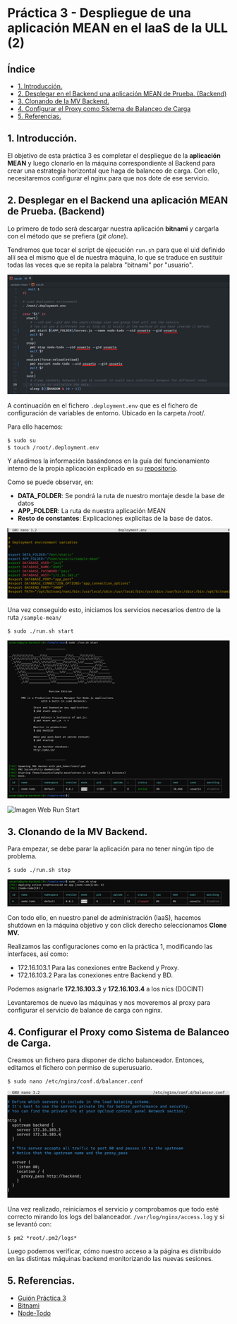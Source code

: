 # Práctica 3 - Despliegue de una aplicación MEAN en el IaaS de la ULL (2)

## Índice
- [1. Introducción.](#introduccion)
- [2. Desplegar en el Backend una aplicación MEAN de Prueba. (Backend)](#desplegar)
- [3. Clonando de la MV Backend.](#clonado)
- [4. Configurar el Proxy como Sistema de Balanceo de Carga](#balanceo)
- [5. Referencias.](#referencias)

## 1. Introducción. <a name="introduccion"></a>

El objetivo de esta práctica 3 es completar el despliegue de la **aplicación MEAN** y luego clonarlo en la máquina correspondiente al Backend para crear una estrategia horizontal que haga de balanceo de carga. Con ello, necesitaremos configurar el nginx para que nos dote de ese servicio.


## 2. Desplegar en el Backend una aplicación MEAN de Prueba. (Backend)<a name="desplegar"></a>

Lo primero de todo será descargar nuestra aplicación **bitnami** y cargarla con el método que se prefiera (*git clone*). 

Tendremos que tocar el script de ejecución `run.sh` para que el uid definido allí sea el mismo que el de nuestra máquina, lo que se traduce en sustituir todas las veces que se repita la palabra "bitnami" por "usuario".

![Imagen Run](img/01_run.png)

A continuación en el fichero `.deployment.env` que es el fichero de configuración de variables de entorno. Ubicado en la carpeta /root/. 

Para ello hacemos:

```console
$ sudo su
$ touch /root/.deployment.env
```
Y añadimos la información basándonos en la guía del funcionamiento interno de la propia aplicación explicado en su [repositorio](https://github.com/bitnami/sample-mean).

Como se puede observar, en:
- **DATA_FOLDER**: Se pondrá la ruta de nuestro montaje desde la base de datos
- **APP_FOLDER**: La ruta de nuestra aplicación MEAN
- **Resto de constantes**: Explicaciones explícitas de la base de datos.

![Imagen Env](img/02_env.png)


Una vez conseguido esto, iniciamos los servicios necesarios dentro de la ruta `/sample-mean/`

```console
$ sudo ./run.sh start
```

![Imagen Run Start](img/03_runstart.png)

![Imagen Web Run Start](img/05_runstart-web.png)

## 3. Clonando de la MV Backend. <a name="clonado"></a>

Para empezar, se debe parar la aplicación para no tener ningún tipo de problema.

```console
$ sudo ./run.sh stop
```
![Imagen Run Stop](img/06_runstop.png)

Con todo ello, en nuestro panel de administración (IaaS), hacemos shutdown en la máquina objetivo y con click derecho seleccionamos **Clone MV.**

Realizamos las configuraciones como en la práctica 1, modificando las interfaces, así como:

- 172.16.103.1 Para las conexiones entre Backend y Proxy. 
- 172.16.103.2 Para las conexiones entre Backend y BD.

Podemos asignarle **172.16.103.3** y **172.16.103.4** a los nics (DOCINT)

Levantaremos de nuevo las máquinas y nos moveremos al proxy para configurar el servicio de balance de carga con nginx.


## 4. Configurar el Proxy como Sistema de Balanceo de Carga. <a name="balanceo"></a>
Creamos un fichero para disponer de dicho balanceador. Entonces, editamos el fichero con permiso de superusuario.
```console
$ sudo nano /etc/nginx/conf.d/balancer.conf
```
![Imagen Balancer](img/07_balancer.png)

Una vez realizado, reiniciamos el servicio y comprobamos que todo esté correcto mirando los logs del balanceador. `/var/log/nginx/access.log` y si se levantó con:
```console
$ pm2 *root/.pm2/logs*
```
Luego podemos verificar, cómo nuestro acceso a la página es distribuido en las distintas máquinas backend monitorizando las nuevas sesiones.


## 5. Referencias. <a name="referencias"></a>

- [Guión Práctica 3](https://campusingenieriaytecnologia2223.ull.es/mod/assign/view.php?id=10665)
- [Bitnami](https://github.com/bitnami/sample-mean)
- [Node-Todo](https://github.com/scotch-io/node-todo)